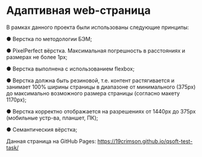 # Адаптивная web-страница

В рамках данного проекта были использованы следующие принципы:

● Верстка по методологии БЭМ;

● PixelPerfect вёрстка. Максимальная погрешность в расстояниях и размерах не более 1px;

● Верстка выполнена с использованием flexbox;

● Верстка должна быть резиновой, т.е. контент растягивается и занимает 100% ширины страницы  в диапазоне от минимального (375px) до максимально  возможного размера страницы (согласно макету 1170px);

● Верстка корректно отображается на разрешениях от  1440px до 375px (мобильные устр-ва, планшет, ПК);

● Семантическия вёрстка;

Данная страница на GitHub Pages: https://19crimson.github.io/qsoft-test-task/
